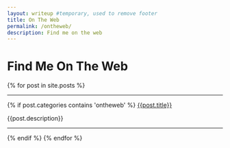 ```yaml
---
layout: writeup #temporary, used to remove footer
title: On The Web
permalink: /ontheweb/
description: Find me on the web
---
```


# Find Me On The Web

{% for post in site.posts %}

---
  {% if post.categories contains 'ontheweb' %}
[{{post.title}}]({{post.url}})

{{post.description}}

---
  {% endif %}
{% endfor %}
